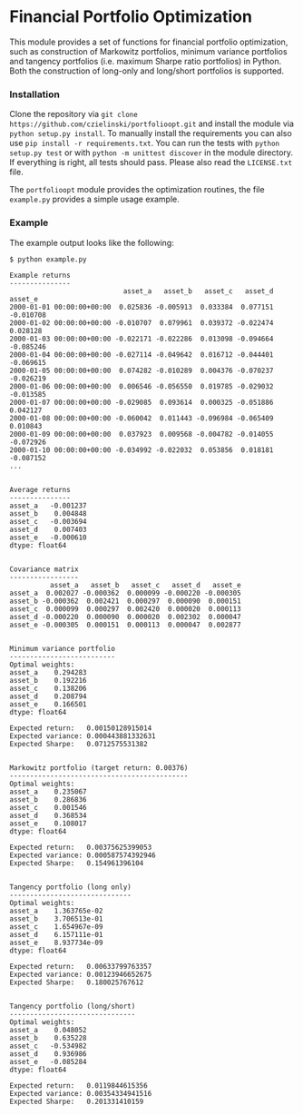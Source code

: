 # Financial Portfolio Optimization

This module provides a set of functions for financial portfolio optimization, such as construction of Markowitz portfolios, minimum variance portfolios and tangency portfolios (i.e. maximum Sharpe ratio portfolios) in Python. Both the construction of long-only and long/short portfolios is supported.

### Installation

Clone the repository via `git clone https://github.com/czielinski/portfolioopt.git` and install the module via `python setup.py install`. To manually install the requirements you can also use `pip install -r requirements.txt`. You can run the tests with `python setup.py test` or with `python -m unittest discover` in the module directory. If everything is right, all tests should pass. Please also read the `LICENSE.txt` file.

The `portfolioopt` module provides the optimization routines, the file `example.py` provides a simple usage example.

### Example

The example output looks like the following:
```
$ python example.py 

Example returns
---------------
                            asset_a   asset_b   asset_c   asset_d   asset_e
2000-01-01 00:00:00+00:00  0.025836 -0.005913  0.033384  0.077151 -0.010708
2000-01-02 00:00:00+00:00 -0.010707  0.079961  0.039372 -0.022474  0.028128
2000-01-03 00:00:00+00:00 -0.022171 -0.022286  0.013098 -0.094664 -0.085246
2000-01-04 00:00:00+00:00 -0.027114 -0.049642  0.016712 -0.044401 -0.069615
2000-01-05 00:00:00+00:00  0.074282 -0.010289  0.004376 -0.070237 -0.026219
2000-01-06 00:00:00+00:00  0.006546 -0.056550  0.019785 -0.029032 -0.013585
2000-01-07 00:00:00+00:00 -0.029085  0.093614  0.000325 -0.051886  0.042127
2000-01-08 00:00:00+00:00 -0.060042  0.011443 -0.096984 -0.065409  0.010843
2000-01-09 00:00:00+00:00  0.037923  0.009568 -0.004782 -0.014055 -0.072926
2000-01-10 00:00:00+00:00 -0.034992 -0.022032  0.053856  0.018181 -0.087152
...


Average returns
---------------
asset_a   -0.001237
asset_b    0.004848
asset_c   -0.003694
asset_d    0.007403
asset_e   -0.000610
dtype: float64


Covariance matrix
-----------------
          asset_a   asset_b   asset_c   asset_d   asset_e
asset_a  0.002027 -0.000362  0.000099 -0.000220 -0.000305
asset_b -0.000362  0.002421  0.000297  0.000090  0.000151
asset_c  0.000099  0.000297  0.002420  0.000020  0.000113
asset_d -0.000220  0.000090  0.000020  0.002302  0.000047
asset_e -0.000305  0.000151  0.000113  0.000047  0.002877


Minimum variance portfolio
--------------------------
Optimal weights:
asset_a    0.294283
asset_b    0.192216
asset_c    0.138206
asset_d    0.208794
asset_e    0.166501
dtype: float64

Expected return:   0.00150128915014
Expected variance: 0.000443881332631
Expected Sharpe:   0.0712575531382


Markowitz portfolio (target return: 0.00376)
--------------------------------------------
Optimal weights:
asset_a    0.235067
asset_b    0.286836
asset_c    0.001546
asset_d    0.368534
asset_e    0.108017
dtype: float64

Expected return:   0.00375625399053
Expected variance: 0.000587574392946
Expected Sharpe:   0.154961396104


Tangency portfolio (long only)
------------------------------
Optimal weights:
asset_a    1.363765e-02
asset_b    3.706513e-01
asset_c    1.654967e-09
asset_d    6.157111e-01
asset_e    8.937734e-09
dtype: float64

Expected return:   0.00633799763357
Expected variance: 0.00123946652675
Expected Sharpe:   0.180025767612


Tangency portfolio (long/short)
-------------------------------
Optimal weights:
asset_a    0.048052
asset_b    0.635228
asset_c   -0.534982
asset_d    0.936986
asset_e   -0.085284
dtype: float64

Expected return:   0.0119844615356
Expected variance: 0.00354334941516
Expected Sharpe:   0.201331410159
```
